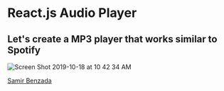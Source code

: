 # React.js Audio Player

## Let's create a MP3 player that works similar to Spotify


![Screen Shot 2019-10-18 at 10 42 34 AM](https://user-images.githubusercontent.com/54423322/67104070-4cf3a300-f194-11e9-921d-2164ccdc7230.png)

[Samir Benzada](https://github.com/samirbenzada)